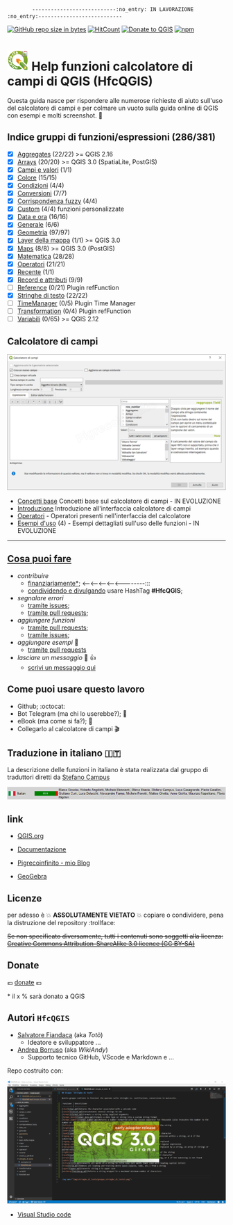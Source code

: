             ---------------------------:no_entry: IN LAVORAZIONE :no_entry:---------------------------

[![GitHub repo size in bytes](https://img.shields.io/github/repo-size/pigreco/HfcQGIS.svg?style=flat-square)](https://github.com/pigreco/HfcQGIS)
[![HitCount](http://hits.dwyl.io/pigreco/HfcQGIS.svg)](http://hits.dwyl.io/pigreco/HfcQGIS)
[![Donate to QGIS](https://img.shields.io/badge/donate%20to-QGIS-green.svg?style=flat-square)](http://qgis.org/en/site/getinvolved/donations.html)
[![npm](https://img.shields.io/pigreco/HfcQGIS.svg?style=flat-square)](https://github.com/pigreco/HfcQGIS)





# ![logo](img/logo_HfcQGIS3.png) Help funzioni calcolatore di campi di QGIS (HfcQGIS)

Questa guida nasce per rispondere alle numerose richieste di aiuto sull'uso del calcolatore di campi e per colmare un vuoto sulla guida online di QGIS con esempi e molti screenshot. :star2:

## Indice gruppi di funzioni/espressioni (286/381)
- [x] [Aggregates](/gr_funzioni/aggregates) (22/22) >= QGIS 2.16  
- [x] [Arrays](/gr_funzioni/arrays) (20/20) >= QGIS 3.0 (SpatiaLite, PostGIS)
- [x] [Campi e valori](/gr_funzioni/campi_e_valori) (1/1)
- [x] [Colore](/gr_funzioni/colore) (15/15)
- [x] [Condizioni](/gr_funzioni/condizioni) (4/4)
- [x] [Conversioni](/gr_funzioni/conversioni) (7/7)
- [x] [Corrispondenza fuzzy](/gr_funzioni/corrispondenza_fuzzy) (4/4)
- [x] [Custom](/gr_funzioni/custom) (4/4) funzioni personalizzate
- [x] [Data e ora](/gr_funzioni/data_ora) (16/16)
- [x] [Generale](/gr_funzioni/generale) (6/6)
- [x] [Geometria](/gr_funzioni/geometria) (97/97)
- [x] [Layer della mappa](/gr_funzioni/layer_della_mappa) (1/1) >= QGIS 3.0
- [x] [Maps](/gr_funzioni/maps) (8/8) >= QGIS 3.0 (PostGIS)
- [x] [Matematica](/gr_funzioni/matematica) (28/28)
- [x] [Operatori](/gr_funzioni/operatori) (21/21)
- [x] [Recente](/gr_funzioni/recente) (1/1)
- [x] [Record e attributi](/gr_funzioni/record_e_attributi) (9/9)
- [ ] [Reference](/gr_funzioni/reference) (0/21) Plugin refFunction
- [x] [Stringhe di testo](/gr_funzioni/stringhe_di_testo) (22/22)
- [ ] [TimeManager](/gr_funzioni/timemanager) (0/5) Plugin Time Manager
- [ ] [Transformation](/gr_funzioni/transformation) (0/4) Plugin refFunction
- [ ] [Variabili](/gr_funzioni/variabili) (0/65) >= QGIS 2.12

## Calcolatore di campi

<img src="/img/calcolatore_campi1.png">

* [Concetti base](/concetti_base.md) Concetti base sul calcolatore di campi - IN EVOLUZIONE
* [Introduzione](/intro_interf.md) Introduzione all'interfaccia calcolatore di campi
* [Operatori](/operatori_calc.md) - Operatori presenti nell'interfaccia del calcolatore
* [Esempi d'uso](/esempi_uso) (4) - Esempi dettagliati sull'uso delle funzioni - IN EVOLUZIONE

---
## [Cosa puoi fare](CONTRIBUTING.md)

- *contribuire*
    - [finanziariamente*](https://www.paypal.me/pigrecoinfinito); <--<--<--<--<--------:::
    - [condividendo e divulgando](https://www.facebook.com/) usare HashTag **#HfcQGIS**;
- *segnalare errori*
    - [tramite issues](https://github.com/pigreco/Help_in_linea_/issues);
    - [tramite pull requests](https://github.com/pigreco/Help_in_linea_/pulls);
- *aggiungere funzioni*
    - [tramite pull requests](https://github.com/pigreco/Help_in_linea_/pulls);
    - [tramite issues](https://github.com/pigreco/Help_in_linea_/issues);
- *aggiungere esempi* :memo:
    - [tramite pull requests](https://github.com/pigreco/Help_in_linea_/pulls)
- *lasciare un messaggio* :memo: :+1:
    - [scrivi un messaggio qui](https://github.com/pigreco/Help_in_linea_/issues/1)

## Come puoi usare questo lavoro

* Github; :octocat:
* Bot Telegram (ma chi lo userebbe?); :iphone:
* eBook (ma come si fa?); :book:
* Collegarlo al calcolatore di campi :clapper:

## Traduzione in italiano :it:

La descrizione delle funzioni in italiano è stata realizzata dal gruppo di traduttori diretti da [Stefano Campus](https://twitter.com/skampus1967?lang=it)

<img src="/img/traduttori.png">

## link

* [QGIS.org](https://qgis.org/it/site/)

* [Documentazione](https://qgis.org/it/docs/index.html#)

* [Pigrecoinfinito - mio Blog](https://pigrecoinfinito.wordpress.com/)

* [GeoGebra](https://www.geogebra.org/?lang=it)


## Licenze

per adesso è :boom: **ASSOLUTAMENTE VIETATO** :boom: copiare o condividere, pena la distruzione del repository :trollface:

~~Se non specificato diversamente, tutti i contenuti sono soggetti alla licenza: [Creative Commons Attribution-ShareAlike 3.0 licence (CC BY-SA)](https://creativecommons.org/licenses/by-sa/3.0/)~~


## Donate

:euro: [donate](https://www.paypal.me/pigrecoinfinito) :euro:

\* il x % sarà donato a QGIS

## Autori `HfcQGIS`

* [Salvatore Fiandaca](https://twitter.com/totofiandaca?lang=it) (aka _Totò_)
    * Ideatore e sviluppatore ...
* [Andrea Borruso](https://twitter.com/aborruso?lang=it) (aka _WikiAndy_)
    * Supporto tecnico GitHub, VScode e Markdown e ...

Repo costruito con:

<img src="/img/VScode_QGIS.png">

* [Visual Studio code](https://it.wikipedia.org/wiki/Visual_Studio_Code)
